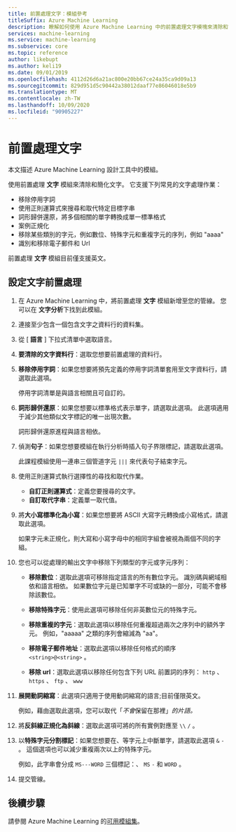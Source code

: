 ```yaml
---
title: 前置處理文字：模組參考
titleSuffix: Azure Machine Learning
description: 瞭解如何使用 Azure Machine Learning 中的前置處理文字模塊來清除和簡化文字。
services: machine-learning
ms.service: machine-learning
ms.subservice: core
ms.topic: reference
author: likebupt
ms.author: keli19
ms.date: 09/01/2019
ms.openlocfilehash: 4112d26d6a21ac800e20bb67ce24a35ca9d09a13
ms.sourcegitcommit: 829d951d5c90442a38012daaf77e86046018e5b9
ms.translationtype: MT
ms.contentlocale: zh-TW
ms.lasthandoff: 10/09/2020
ms.locfileid: "90905227"
---
```

# <a name="preprocess-text"></a>前置處理文字

本文描述 Azure Machine Learning 設計工具中的模組。

使用前置處理 **文字** 模組來清除和簡化文字。 它支援下列常見的文字處理作業：

* 移除停用字詞
* 使用正則運算式來搜尋和取代特定目標字串
* 詞形歸併還原，將多個相關的單字轉換成單一標準格式
* 案例正規化
* 移除某些類別的字元，例如數位、特殊字元和重複字元的序列，例如 "aaaa"
* 識別和移除電子郵件和 Url

前置處理 **文字** 模組目前僅支援英文。

## <a name="configure-text-preprocessing"></a>設定文字前置處理  

1.  在 Azure Machine Learning 中，將前置處理 **文字** 模組新增至您的管線。 您可以在 **文字分析**下找到此模組。

1. 連接至少包含一個包含文字之資料行的資料集。

1. 從 [ **語言** ] 下拉式清單中選取語言。

1. **要清除的文字資料行**：選取您想要前置處理的資料行。

1. **移除停用字詞**：如果您想要將預先定義的停用字詞清單套用至文字資料行，請選取此選項。 

    停用字詞清單是與語言相關且可自訂的。

1. **詞形歸併還原**：如果您想要以標準格式表示單字，請選取此選項。 此選項適用于減少其他類似文字標記的唯一出現次數。

    詞形歸併還原進程與語言相依。

1. 偵測**句子**：如果您想要模組在執行分析時插入句子界限標記，請選取此選項。

    此課程模組使用一連串三個管道字元 `|||` 來代表句子結束字元。

1. 使用正則運算式執行選擇性的尋找和取代作業。

    * **自訂正則運算式**：定義您要搜尋的文字。
    * **自訂取代字串**：定義單一取代值。

1. 將**大小寫標準化為小寫**：如果您想要將 ASCII 大寫字元轉換成小寫格式，請選取此選項。

    如果字元未正規化，則大寫和小寫字母中的相同字組會被視為兩個不同的字組。

1. 您也可以從處理的輸出文字中移除下列類型的字元或字元序列：

    * **移除數位**：選取此選項可移除指定語言的所有數位字元。 識別碼與網域相依和語言相依。 如果數位字元是已知單字不可或缺的一部分，可能不會移除該數位。
    
    * **移除特殊字元**：使用此選項可移除任何非英數位元的特殊字元。
    
    * **移除重複的字元**：選取此選項以移除任何重複超過兩次之序列中的額外字元。 例如，"aaaaa" 之類的序列會縮減為 "aa"。
    
    * **移除電子郵件地址**：選取此選項以移除任何格式的順序 `<string>@<string>` 。  
    * **移除 url**：選取此選項以移除任何包含下列 URL 前置詞的序列： `http` 、 `https` 、 `ftp` 、 `www`
    
1. **展開動詞縮寫**：此選項只適用于使用動詞縮寫的語言;目前僅限英文。 

    例如，藉由選取此選項，您可以取代「*不會*保留在那裡」*的片語。*

1. 將**反斜線正規化為斜線**：選取此選項可將的所有實例對應至 `\\` `/` 。

1. 以**特殊字元分割標記**：如果您想要在、等字元上中斷單字，請選取此選項 `&` `-` 。 這個選項也可以減少重複兩次以上的特殊字元。 

    例如，此字串會分成 `MS---WORD` 三個標記：、 `MS` `-` 和 `WORD` 。

1. 提交管線。

## <a name="next-steps"></a>後續步驟

請參閱 Azure Machine Learning 的[可用模組集](module-reference.md)。 